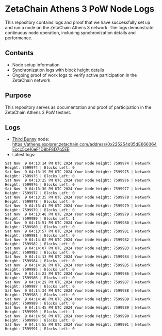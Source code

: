 # ZetaChain Athens 3 PoW Node Logs
This repository contains logs and proof that we have successfully set up and run a node on the ZetaChain Athens 3 network. The logs demonstrate continuous node operation, including synchronization details and performance.

## Contents
- Node setup information
- Synchronization logs with block height details
- Ongoing proof of work logs to verify active participation in the ZetaChain network

## Purpose
This repository serves as documentation and proof of participation in the ZetaChain Athens 3 PoW testnet.

## Logs

- [Third Bunny](https://thirdbunny.xyz/) node: https://athens.explorer.zetachain.com/address/0x225254d35dE666064Eccc5ce16eF1D8bF8D7b5EE
- Latest logs:
```
Sat Nov  9 04:13:14 PM UTC 2024 Your Node Height: 7599974 | Network Height: 7599974 | Blocks Left: 0
Sat Nov  9 04:13:19 PM UTC 2024 Your Node Height: 7599975 | Network Height: 7599975 | Blocks Left: 0
Sat Nov  9 04:13:25 PM UTC 2024 Your Node Height: 7599976 | Network Height: 7599976 | Blocks Left: 0
Sat Nov  9 04:13:30 PM UTC 2024 Your Node Height: 7599977 | Network Height: 7599977 | Blocks Left: 0
Sat Nov  9 04:13:35 PM UTC 2024 Your Node Height: 7599978 | Network Height: 7599978 | Blocks Left: 0
Sat Nov  9 04:13:41 PM UTC 2024 Your Node Height: 7599979 | Network Height: 7599979 | Blocks Left: 0
Sat Nov  9 04:13:46 PM UTC 2024 Your Node Height: 7599979 | Network Height: 7599980 | Blocks Left: 1
Sat Nov  9 04:13:51 PM UTC 2024 Your Node Height: 7599980 | Network Height: 7599980 | Blocks Left: 0
Sat Nov  9 04:13:57 PM UTC 2024 Your Node Height: 7599981 | Network Height: 7599981 | Blocks Left: 0
Sat Nov  9 04:14:02 PM UTC 2024 Your Node Height: 7599982 | Network Height: 7599982 | Blocks Left: 0
Sat Nov  9 04:14:07 PM UTC 2024 Your Node Height: 7599983 | Network Height: 7599983 | Blocks Left: 0
Sat Nov  9 04:14:13 PM UTC 2024 Your Node Height: 7599984 | Network Height: 7599984 | Blocks Left: 0
Sat Nov  9 04:14:18 PM UTC 2024 Your Node Height: 7599985 | Network Height: 7599985 | Blocks Left: 0
Sat Nov  9 04:14:23 PM UTC 2024 Your Node Height: 7599986 | Network Height: 7599986 | Blocks Left: 0
Sat Nov  9 04:14:29 PM UTC 2024 Your Node Height: 7599987 | Network Height: 7599987 | Blocks Left: 0
Sat Nov  9 04:14:34 PM UTC 2024 Your Node Height: 7599988 | Network Height: 7599988 | Blocks Left: 0
Sat Nov  9 04:14:40 PM UTC 2024 Your Node Height: 7599989 | Network Height: 7599989 | Blocks Left: 0
Sat Nov  9 04:14:45 PM UTC 2024 Your Node Height: 7599989 | Network Height: 7599990 | Blocks Left: 1
Sat Nov  9 04:14:50 PM UTC 2024 Your Node Height: 7599990 | Network Height: 7599990 | Blocks Left: 0
Sat Nov  9 04:14:55 PM UTC 2024 Your Node Height: 7599991 | Network Height: 7599991 | Blocks Left: 0
```
